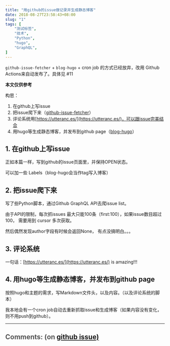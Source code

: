 ```yaml
---
title: "用github的issue做记录并生成静态博客"
date: 2018-08-27T23:58:43+08:00
slug: "1"
tags: [
    "测试标签",
    "技术",
    "Python",
    "hugo",
    "GraphQL",
]
---
```



`github-issue-fetcher` + `blog-hugo`  + cron job 的方式已经放弃，改用 Github Actions来自动发布了。具体见 #11 

**本文仅供参考**

构思：

1. 在github上写issue
2. 把issue爬下来（[github-issue-fetcher](https://github.com/jrdeng/github-issue-fetcher)）
3. 评论系统用[https://utteranc.es/](https://utteranc.es/)，可以跟issue完美结合
4. 用hugo等生成静态博客，并发布到github page（[blog-hugo](https://github.com/jrdeng/blog-hugo)）


## 1. 在github上写issue

正如本篇一样，写到github的issue页面里，并保持OPEN状态。

可以加一些 Labels（blog-hugo会当作tag写入博客）

## 2. 把issue爬下来

写了些Python脚本，通过Github GraphQL API去爬issue list。

由于API的限制，每次抓issues 最大只能100条（first:100），如果issue数目超过100， 需要用到 cursor 多次获取。

然后偶然发现author字段有时候会返回None， 有点没搞明白。。。

## 3. 评论系统

一句话：[https://utteranc.es/](https://utteranc.es/) is amazing!!!

## 4. 用hugo等生成静态博客，并发布到github page

按照hugo和主题的需求，写Markdown文件头，以及内容。（以及评论系统的脚本）

我本地会有一个cron job自动去重新抓取issue和生成博客（如果内容没有变化，则不用push到github）。



<hr style="width: 100%"/>

<h1 style="font-size: 1.5em;color:#555;font-weight: bold;">Comments: (on <a href="https://github.com/jrdeng/jrdeng.github.io/issues/1">github issue)</a></h1>


<script src="https://utteranc.es/client.js"
        repo="jrdeng/jrdeng.github.io"
        issue-number="1"
        theme="github-light"
        crossorigin="anonymous"
        async>
</script>
